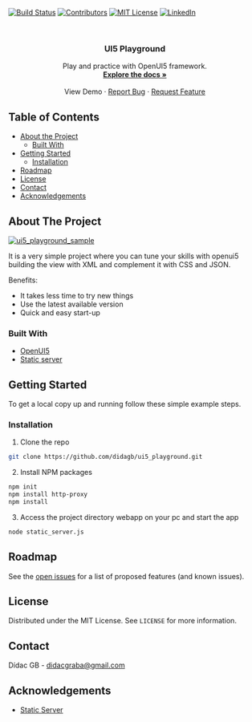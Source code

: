 <!-- PROJECT SHIELDS -->
<!--
*** I'm using markdown "reference style" links for readability.
*** Reference links are enclosed in brackets [ ] instead of parentheses ( ).
*** See the bottom of this document for the declaration of the reference variables
*** for build-url, contributors-url, etc. This is an optional, concise syntax you may use.
*** https://www.markdownguide.org/basic-syntax/#reference-style-links
-->
[![Build Status][build-shield]][build-url]
[![Contributors][contributors-shield]][contributors-url]
[![MIT License][license-shield]][license-url]
[![LinkedIn][linkedin-shield]][linkedin-url]



<!-- PROJECT LOGO -->
<br />
<p align="center">
  <h3 align="center">UI5 Playground</h3>

  <p align="center">
    Play and practice with OpenUI5 framework.
    <br />
    <a href="https://github.com/didagb/ui5_playground"><strong>Explore the docs »</strong></a>
    <br />
    <br />
    <a>View Demo</a>
    ·
    <a href="https://github.com/didagb/ui5_playground/issues">Report Bug</a>
    ·
    <a href="https://github.com/didagb/ui5_playground/issues">Request Feature</a>
  </p>
</p>


<!-- TABLE OF CONTENTS -->
## Table of Contents

* [About the Project](#about-the-project)
  * [Built With](#built-with)
* [Getting Started](#getting-started)
  * [Installation](#installation)
* [Roadmap](#roadmap)
* [License](#license)
* [Contact](#contact)
* [Acknowledgements](#acknowledgements)


<!-- ABOUT THE PROJECT -->
## About The Project

[![ui5_playground_sample][product-screenshot]](https://github.com/didagb/ui5_playground)

It is a very simple project where you can tune your skills with openui5 building the view with XML and complement it with CSS and JSON.

Benefits:
* It takes less time to try new things
* Use the latest available version
* Quick and easy start-up

### Built With
* [OpenUI5](https://openui5.hana.ondemand.com/)
* [Static server](https://github.com/htammen/static_server)

<!-- GETTING STARTED -->
## Getting Started

To get a local copy up and running follow these simple example steps.

### Installation

1. Clone the repo
```sh
git clone https://github.com/didagb/ui5_playground.git
```
2. Install NPM packages
```sh
npm init
npm install http-proxy
npm install
```
3. Access the project directory webapp on your pc and start the app
```sh
node static_server.js
```

<!-- ROADMAP -->
## Roadmap

See the [open issues](https://github.com/didagb/ui5_playground/issues) for a list of proposed features (and known issues).

<!-- LICENSE -->
## License

Distributed under the MIT License. See `LICENSE` for more information.

<!-- CONTACT -->
## Contact

Dídac GB - didacgraba@gmail.com

<!-- ACKNOWLEDGEMENTS -->
## Acknowledgements
* [Static Server](https://github.com/htammen/static_server)


<!-- MARKDOWN LINKS & IMAGES -->
<!-- https://www.markdownguide.org/basic-syntax/#reference-style-links -->
[build-shield]: https://img.shields.io/badge/build-passing-brightgreen.svg?style=flat-square
[build-url]: #
[contributors-shield]: https://img.shields.io/badge/contributors-1-orange.svg?style=flat-square
[contributors-url]: https://github.com/didagb/ui5_playground/graphs/contributors
[license-shield]: https://img.shields.io/badge/license-MIT-blue.svg?style=flat-square
[license-url]: https://choosealicense.com/licenses/mit
[linkedin-shield]: https://img.shields.io/badge/-LinkedIn-black.svg?style=flat-square&logo=linkedin&colorB=555
[linkedin-url]: https://linkedin.com/in/didacgb
[product-screenshot]: https://raw.githubusercontent.com/didagb/ui5_playground/master/sample.gif

